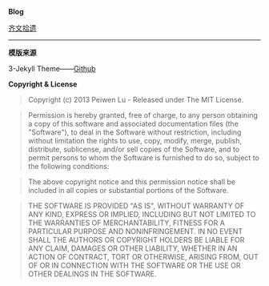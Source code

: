 **Blog**

[齐文拾遗](http://kxweili.github.io/  "齐文拾遗 ")

---

**模版来源**

3-Jekyll Theme——[Github](https://github.com/P233/3-Jekyll)

**Copyright & License**

>Copyright (c) 2013 Peiwen Lu - Released under The MIT License.

>Permission is hereby granted, free of charge, to any person obtaining a copy of this software and associated documentation files (the "Software"), to deal in the Software without restriction, including without limitation the rights to use, copy, modify, merge, publish, distribute, sublicense, and/or sell copies of the Software, and to permit persons to whom the Software is furnished to do so, subject to the following conditions:

>The above copyright notice and this permission notice shall be included in all copies or substantial portions of the Software.

>THE SOFTWARE IS PROVIDED "AS IS", WITHOUT WARRANTY OF ANY KIND, EXPRESS OR IMPLIED, INCLUDING BUT NOT LIMITED TO THE WARRANTIES OF MERCHANTABILITY, FITNESS FOR A PARTICULAR PURPOSE AND
NONINFRINGEMENT. IN NO EVENT SHALL THE AUTHORS OR COPYRIGHT HOLDERS BE LIABLE FOR ANY CLAIM, DAMAGES OR OTHER LIABILITY, WHETHER IN AN ACTION OF CONTRACT, TORT OR OTHERWISE, ARISING FROM, OUT OF OR IN CONNECTION WITH THE SOFTWARE OR THE USE OR OTHER DEALINGS IN THE SOFTWARE.
